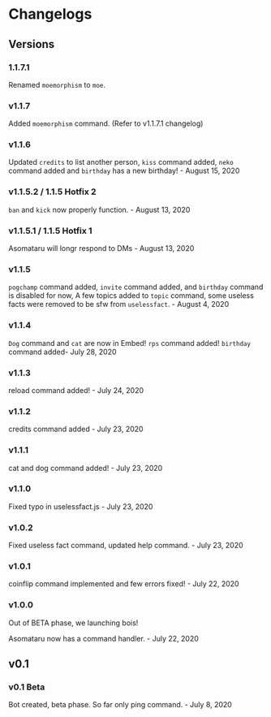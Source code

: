 # Changelogs
## Versions
### 1.1.7.1
Renamed `moemorphism` to `moe`.
### v1.1.7
Added `moemorphism` command. (Refer to v1.1.7.1 changelog)
### v1.1.6 
Updated `credits` to list another person, `kiss` command added, `neko` command added and `birthday` has a new birthday! - August 15, 2020
### v1.1.5.2 / 1.1.5 Hotfix 2 
`ban` and `kick` now properly function. - August 13, 2020
### v1.1.5.1 / 1.1.5 Hotfix 1
Asomataru will longr respond to DMs - August 13, 2020
### v1.1.5
`pogchamp` command added, `invite` command added, and `birthday` command is disabled for now, A few topics added to `topic` command, some useless facts were removed to be sfw from `uselessfact`. - August 4, 2020
### v1.1.4
`Dog` command and `cat` are now in Embed! `rps` command added! `birthday` command added- July 28, 2020
### v1.1.3
reload command added! - July 24, 2020
### v1.1.2
credits command added - July 23, 2020
### v1.1.1
cat and dog command added! - July 23, 2020
### v1.1.0
Fixed typo in uselessfact.js - July 23, 2020
### v1.0.2
Fixed useless fact command, updated help command. - July 23, 2020
### v1.0.1
coinflip command implemented and few errors fixed! - July 22, 2020
### v1.0.0
Out of BETA phase, we launching bois!

Asomataru now has a command handler. - July 22, 2020

## v0.1

### v0.1 Beta
Bot created, beta phase. So far only ping command. - July 8, 2020